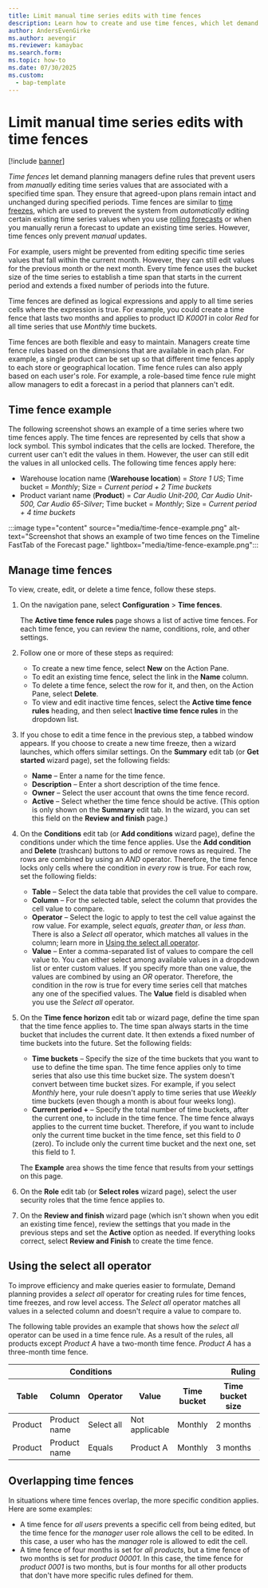```yaml
---
title: Limit manual time series edits with time fences
description: Learn how to create and use time fences, which let demand planning managers define rules that prevent users from manually editing time series values that are associated with a specified time span.
author: AndersEvenGirke
ms.author: aevengir
ms.reviewer: kamaybac
ms.search.form: 
ms.topic: how-to
ms.date: 07/30/2025
ms.custom: 
  - bap-template
---
```


# Limit manual time series edits with time fences

[!include [banner](../includes/banner.md)]

*Time fences* let demand planning managers define rules that prevent users from *manually* editing time series values that are associated with a specified time span. They ensure that agreed-upon plans remain intact and unchanged during specified periods. Time fences are similar to [time freezes](time-freeze.md), which are used to prevent the system from *automatically* editing certain existing time series values when you use [rolling forecasts](rolling-forecasts.md) or when you manually rerun a forecast to update an existing time series. However, time fences only prevent *manual* updates.

For example, users might be prevented from editing specific time series values that fall within the current month. However, they can still edit values for the previous month or the next month. Every time fence uses the bucket size of the time series to establish a time span that starts in the current period and extends a fixed number of periods into the future.

Time fences are defined as logical expressions and apply to all time series cells where the expression is true. For example, you could create a time fence that lasts two months and applies to product ID *K0001* in color *Red* for all time series that use *Monthly* time buckets.

Time fences are both flexible and easy to maintain. Managers create time fence rules based on the dimensions that are available in each plan. For example, a single product can be set up so that different time fences apply to each store or geographical location. Time fence rules can also apply based on each user's role. For example, a role-based time fence rule might allow managers to edit a forecast in a period that planners can't edit.

## Time fence example

The following screenshot shows an example of a time series where two time fences apply. The time fences are represented by cells that show a lock symbol. This symbol indicates that the cells are locked. Therefore, the current user can't edit the values in them. However, the user can still edit the values in all unlocked cells. The following time fences apply here:

- Warehouse location name (**Warehouse location**) = *Store 1 US*; Time bucket = *Monthly*; Size = *Current period + 2 Time buckets*
- Product variant name (**Product**) = *Car Audio Unit-200, Car Audio Unit-500, Car Audio 65-Silver*; Time bucket = *Monthly*; Size = *Current period + 4 time buckets*

:::image type="content" source="media/time-fence-example.png" alt-text="Screenshot that shows an example of two time fences on the Timeline FastTab of the Forecast page." lightbox="media/time-fence-example.png":::

## Manage time fences

To view, create, edit, or delete a time fence, follow these steps.

1. On the navigation pane, select **Configuration** \> **Time fences**.

    The **Active time fence rules** page shows a list of active time fences. For each time fence, you can review the name, conditions, role, and other settings.

1. Follow one or more of these steps as required:

    - To create a new time fence, select **New** on the Action Pane.
    - To edit an existing time fence, select the link in the **Name** column.
    - To delete a time fence, select the row for it, and then, on the Action Pane, select **Delete**.
    - To view and edit inactive time fences, select the **Active time fence rules** heading, and then select **Inactive time fence rules** in the dropdown list.

1. If you chose to edit a time fence in the previous step, a tabbed window appears. If you choose to create a new time freeze, then a wizard launches, which offers similar settings. On the **Summary** edit tab (or **Get started** wizard page), set the following fields:

    - **Name** – Enter a name for the time fence.
    - **Description** – Enter a short description of the time fence.
    - **Owner** – Select the user account that owns the time fence record.
    - **Active** – Select whether the time fence should be active. (This option is only shown on the **Summary** edit tab. In the wizard, you can set this field on the **Review and finish** page.)

1. On the **Conditions** edit tab (or **Add conditions** wizard page), define the conditions under which the time fence applies. Use the **Add condition** and **Delete** (trashcan) buttons to add or remove rows as required. The rows are combined by using an *AND* operator. Therefore, the time fence locks only cells where the condition in *every* row is true. For each row, set the following fields:

    - **Table** – Select the data table that provides the cell value to compare.
    - **Column** – For the selected table, select the column that provides the cell value to compare.
    - **Operator** – Select the logic to apply to test the cell value against the row value. For example, select *equals*, *greater than*, or *less than*. There is also a *Select all* operator, which matches all values in the column; learn more in [Using the select all operator](#select-all).
    - **Value** – Enter a comma-separated list of values to compare the cell value to. You can either select among available values in a dropdown list or enter custom values. If you specify more than one value, the values are combined by using an *OR* operator. Therefore, the condition in the row is true for every time series cell that matches any one of the specified values. The **Value** field is disabled when you use the *Select all* operator.

1. On the **Time fence horizon** edit tab or wizard page, define the time span that the time fence applies to. The time span always starts in the time bucket that includes the current date. It then extends a fixed number of time buckets into the future. Set the following fields:

    - **Time buckets** – Specify the size of the time buckets that you want to use to define the time span. The time fence applies only to time series that also use this time bucket size. The system doesn't convert between time bucket sizes. For example, if you select *Monthly* here, your rule doesn't apply to time series that use *Weekly* time buckets (even though a month is about four weeks long).
    - **Current period +** – Specify the total number of time buckets, after the current one, to include in the time fence. The time fence always applies to the current time bucket. Therefore, if you want to include only the current time bucket in the time fence, set this field to *0* (zero). To include only the current time bucket and the next one, set this field to *1*.

    The **Example** area shows the time fence that results from your settings on this page.

1. On the **Role** edit tab (or **Select roles** wizard page), select the user security roles that the time fence applies to.

1. On the **Review and finish** wizard page (which isn't shown when you edit an existing time fence), review the settings that you made in the previous steps and set the **Active** option as needed. If everything looks correct, select **Review and Finish** to create the time fence.

## <a name="select-all"></a>Using the select all operator

To improve efficiency and make queries easier to formulate, Demand planning provides a *select all* operator for creating rules for time fences, time freezes, and row level access. The *Select all* operator matches all values in a selected column and doesn't require a value to compare to.

The following table provides an example that shows how the *select all* operator can be used in a time fence rule. As a result of the rules, all products except *Product A* have a two-month time fence. *Product A* has a three-month time fence.

<table>
  <thead>
    <tr>
      <th colspan="4">Conditions</th>
      <th colspan="4">Ruling</th>
    </tr>
    <tr>
      <th>Table</th>
      <th>Column</th>
      <th>Operator</th>
      <th>Value</th>
      <th>Time bucket</th>
      <th>Time bucket size</th>
      <th>Role</th>
      <th>Status</th>
    </tr>
  </thead>
  <tbody>
    <tr>
      <td>Product</td>
      <td>Product name</td>
      <td>Select all</td>
      <td>Not applicable</td>
      <td>Monthly</td>
      <td>2&nbsp;months</td>
      <td>All</td>
      <td>Active</td>
    </tr>
    <tr>
      <td>Product</td>
      <td>Product name</td>
      <td>Equals</td>
      <td>Product&nbsp;A</td>
      <td>Monthly</td>
      <td>3&nbsp;months</td>
      <td>All</td>
      <td>Active</td>
    </tr>
  </tbody>
</table>

## Overlapping time fences

In situations where time fences overlap, the more specific condition applies. Here are some examples:

- A time fence for *all users* prevents a specific cell from being edited, but the time fence for the *manager* user role allows the cell to be edited. In this case, a user who has the *manager* role is allowed to edit the cell.
- A time fence of four months is set for *all products*, but a time fence of two months is set for *product 00001*. In this case, the time fence for *product 0001* is two months, but is four months for all other products that don't have more specific rules defined for them.
